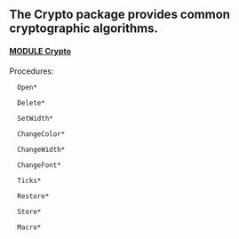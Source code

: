 ## The Crypto package provides common cryptographic algorithms.


#### [MODULE Crypto](https://github.com/io-core/Crypto/blob/main/Crypto.Mod)
Procedures:
```
  Open*

  Delete*

  SetWidth*

  ChangeColor*

  ChangeWidth*

  ChangeFont*

  Ticks*

  Restore*

  Store*

  Macro*

```
